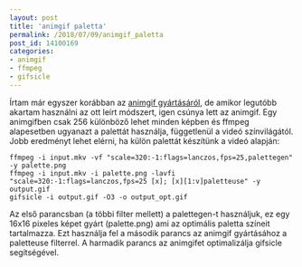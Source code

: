 ```yaml
---
layout: post
title: 'animgif paletta'
permalink: /2018/07/09/animgif_paletta
post_id: 14100169
categories: 
- animgif
- ffmpeg
- gifsicle
---
```


Írtam már egyszer korábban az 
[animgif gyártásáról](https://commandline.blog.hu/2013/05/23/animgif_890), de amikor legutóbb akartam használni az ott leírt módszert, igen csúnya lett az animgif. Egy animgifben csak 256 különböző lehet minden képben és ffmpeg alapesetben ugyanazt a palettát használja, függetlenül a videó színvilágától. Jobb eredményt lehet elérni, ha külön palettát készítünk a videó alapján:

```
ffmpeg -i input.mkv -vf "scale=320:-1:flags=lanczos,fps=25,palettegen" -y palette.png 
ffmpeg -i input.mkv -i palette.png -lavfi "scale=320:-1:flags=lanczos,fps=25 [x]; [x][1:v]paletteuse" -y output.gif
gifsicle -i output.gif -O3 -o output_opt.gif
```

Az első parancsban (a többi filter mellett) a palettegen-t használjuk, ez egy 16x16 pixeles képet gyárt (palette.png) ami az optimális paletta színeit tartalmazza. Ezt használja fel a második parancs az animgif gyártásához a paletteuse filterrel. A harmadik parancs az animgifet optimalizálja gifsicle segítségével.